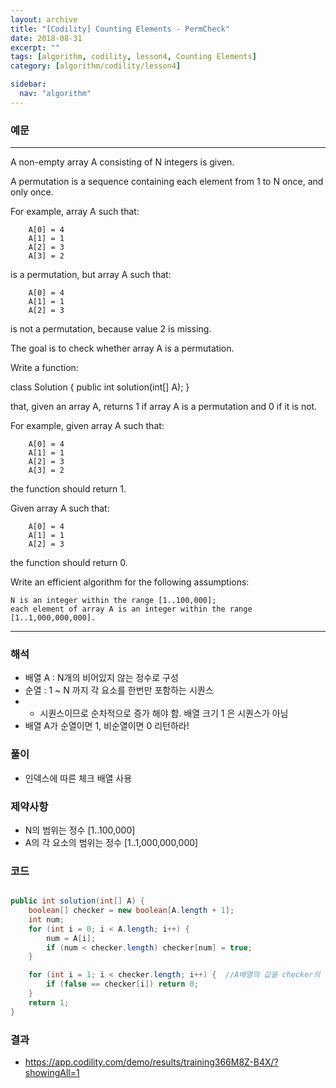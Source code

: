 ```yaml
---
layout: archive
title: "[Codility] Counting Elements - PermCheck"
date: 2018-08-31
excerpt: ""
tags: [algorithm, codility, lesson4, Counting Elements]
category: [algorithm/codility/lesson4]

sidebar:
  nav: "algorithm"
---
```


### 예문 
* * *
A non-empty array A consisting of N integers is given.

A permutation is a sequence containing each element from 1 to N once, and only once.

For example, array A such that:
```
    A[0] = 4
    A[1] = 1
    A[2] = 3
    A[3] = 2
```
is a permutation, but array A such that:
```
    A[0] = 4
    A[1] = 1
    A[2] = 3
```
is not a permutation, because value 2 is missing.

The goal is to check whether array A is a permutation.

Write a function:

class Solution { public int solution(int[] A); }

that, given an array A, returns 1 if array A is a permutation and 0 if it is not.

For example, given array A such that:
```
    A[0] = 4
    A[1] = 1
    A[2] = 3
    A[3] = 2
```
the function should return 1.

Given array A such that:
```
    A[0] = 4
    A[1] = 1
    A[2] = 3
```
the function should return 0.

Write an efficient algorithm for the following assumptions:
```
N is an integer within the range [1..100,000];
each element of array A is an integer within the range [1..1,000,000,000].
```
* * *

### 해석
* 배열 A : N개의 비어있지 않는 정수로 구성
* 순열 : 1 ~ N 까지 각 요소를 한번만 포함하는 시퀀스
* * 시퀀스이므로 순차적으로 증가 해야 함. 배열 크기 1 은 시퀀스가 아님
* 배열 A가 순열이면 1, 비순열이면 0 리턴하라!

### 풀이
* 인덱스에 따른 체크 배열 사용

### 제약사항
* N의 범위는 정수 [1..100,000]
* A의 각 요소의 범위는 정수 [1..1,000,000,000]

### 코드
``` java

public int solution(int[] A) {
    boolean[] checker = new boolean[A.length + 1];
    int num;
    for (int i = 0; i < A.length; i++) {
        num = A[i];
        if (num < checker.length) checker[num] = true;
    }

    for (int i = 1; i < checker.length; i++) {  //A배열의 값을 checker의 인덱스로 활용
        if (false == checker[i]) return 0;
    }
    return 1;
}
```

### 결과
* https://app.codility.com/demo/results/training366M8Z-B4X/?showingAll=1